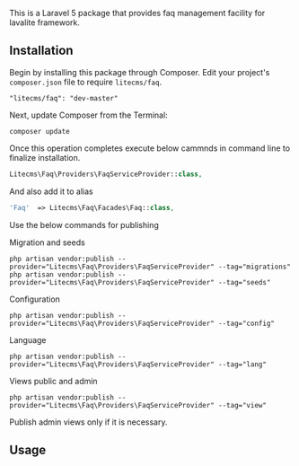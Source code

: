 This is a Laravel 5 package that provides faq management facility for lavalite framework.

## Installation

Begin by installing this package through Composer. Edit your project's `composer.json` file to require `litecms/faq`.

    "litecms/faq": "dev-master"

Next, update Composer from the Terminal:

    composer update

Once this operation completes execute below cammnds in command line to finalize installation.

```php
Litecms\Faq\Providers\FaqServiceProvider::class,

```

And also add it to alias

```php
'Faq'  => Litecms\Faq\Facades\Faq::class,
```

Use the below commands for publishing

Migration and seeds

    php artisan vendor:publish --provider="Litecms\Faq\Providers\FaqServiceProvider" --tag="migrations"
    php artisan vendor:publish --provider="Litecms\Faq\Providers\FaqServiceProvider" --tag="seeds"

Configuration

    php artisan vendor:publish --provider="Litecms\Faq\Providers\FaqServiceProvider" --tag="config"

Language

    php artisan vendor:publish --provider="Litecms\Faq\Providers\FaqServiceProvider" --tag="lang"

Views public and admin

    php artisan vendor:publish --provider="Litecms\Faq\Providers\FaqServiceProvider" --tag="view"


Publish admin views only if it is necessary.

## Usage


